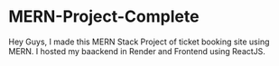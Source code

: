 # MERN-Project-Complete
 Hey Guys, I made this MERN Stack Project of ticket booking site using MERN. I hosted my baackend in Render and Frontend using ReactJS.
